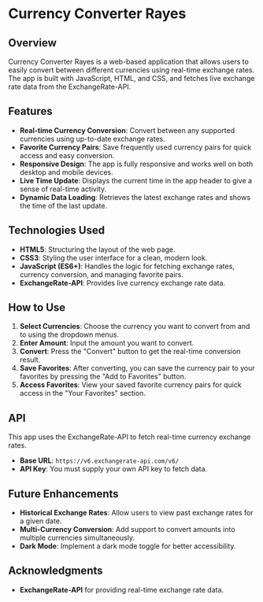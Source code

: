 # Currency Converter Rayes

## Overview
Currency Converter Rayes is a web-based application that allows users to easily convert between different currencies using real-time exchange rates. The app is built with JavaScript, HTML, and CSS, and fetches live exchange rate data from the ExchangeRate-API.

## Features
- **Real-time Currency Conversion**: Convert between any supported currencies using up-to-date exchange rates.
- **Favorite Currency Pairs**: Save frequently used currency pairs for quick access and easy conversion.
- **Responsive Design**: The app is fully responsive and works well on both desktop and mobile devices.
- **Live Time Update**: Displays the current time in the app header to give a sense of real-time activity.
- **Dynamic Data Loading**: Retrieves the latest exchange rates and shows the time of the last update.

## Technologies Used
- **HTML5**: Structuring the layout of the web page.
- **CSS3**: Styling the user interface for a clean, modern look.
- **JavaScript (ES6+)**: Handles the logic for fetching exchange rates, currency conversion, and managing favorite pairs.
- **ExchangeRate-API**: Provides live currency exchange rate data.

## How to Use
1. **Select Currencies**: Choose the currency you want to convert from and to using the dropdown menus.
2. **Enter Amount**: Input the amount you want to convert.
3. **Convert**: Press the "Convert" button to get the real-time conversion result.
4. **Save Favorites**: After converting, you can save the currency pair to your favorites by pressing the "Add to Favorites" button.
5. **Access Favorites**: View your saved favorite currency pairs for quick access in the "Your Favorites" section.

## API
This app uses the ExchangeRate-API to fetch real-time currency exchange rates.
- **Base URL**: `https://v6.exchangerate-api.com/v6/`
- **API Key**: You must supply your own API key to fetch data.
## Future Enhancements
- **Historical Exchange Rates**: Allow users to view past exchange rates for a given date.
- **Multi-Currency Conversion**: Add support to convert amounts into multiple currencies simultaneously.
- **Dark Mode**: Implement a dark mode toggle for better accessibility.

## Acknowledgments
- **ExchangeRate-API** for providing real-time exchange rate data.

